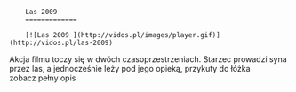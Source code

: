 
        Las 2009 
        =============
        
        [![Las 2009 ](http://vidos.pl/images/player.gif)](http://vidos.pl/las-2009)
        
        
 Akcja filmu toczy się w dwóch czasoprzestrzeniach. Starzec prowadzi syna przez las, a jednocześnie leży pod jego opieką, przykuty do łóżka zobacz pełny opis
    